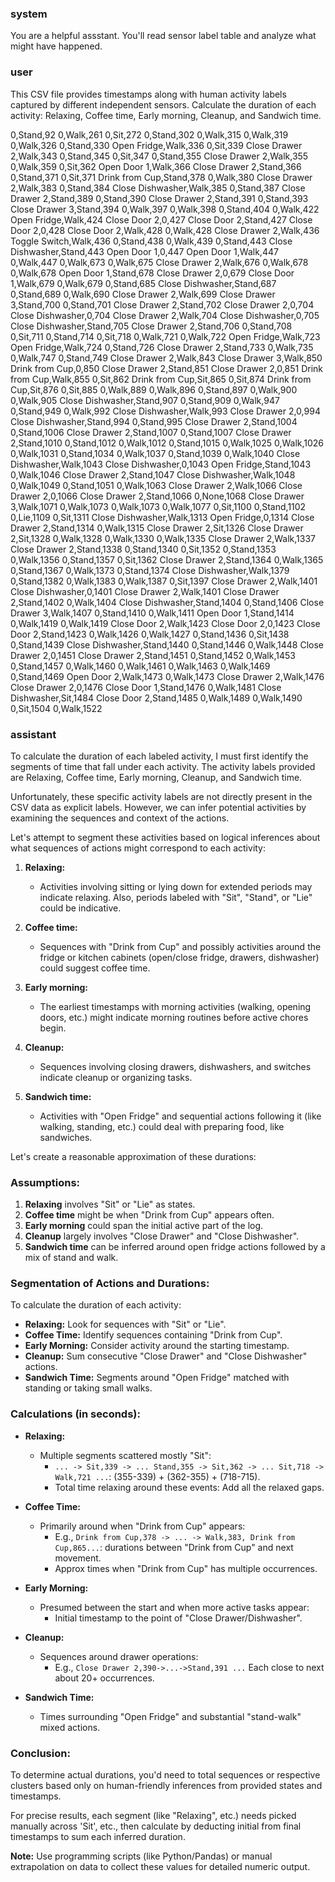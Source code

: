 ### system
You are a helpful assstant. You'll read sensor label table and analyze what might have happened.
### user

This CSV file provides timestamps along with human activity labels captured by different independent sensors.
Calculate the duration of each activity: Relaxing, Coffee time, Early morning, Cleanup, and Sandwich time.
    
0,Stand,92
0,Walk,261
0,Sit,272
0,Stand,302
0,Walk,315
0,Walk,319
0,Walk,326
0,Stand,330
Open Fridge,Walk,336
0,Sit,339
Close Drawer 2,Walk,343
0,Stand,345
0,Sit,347
0,Stand,355
Close Drawer 2,Walk,355
0,Walk,359
0,Sit,362
Open Door 1,Walk,366
Close Drawer 2,Stand,366
0,Stand,371
0,Sit,371
Drink from Cup,Stand,378
0,Walk,380
Close Drawer 2,Walk,383
0,Stand,384
Close Dishwasher,Walk,385
0,Stand,387
Close Drawer 2,Stand,389
0,Stand,390
Close Drawer 2,Stand,391
0,Stand,393
Close Drawer 3,Stand,394
0,Walk,397
0,Walk,398
0,Stand,404
0,Walk,422
Open Fridge,Walk,424
Close Door 2,0,427
Close Door 2,Stand,427
Close Door 2,0,428
Close Door 2,Walk,428
0,Walk,428
Close Drawer 2,Walk,436
Toggle Switch,Walk,436
0,Stand,438
0,Walk,439
0,Stand,443
Close Dishwasher,Stand,443
Open Door 1,0,447
Open Door 1,Walk,447
0,Walk,447
0,Walk,673
0,Walk,675
Close Drawer 2,Walk,676
0,Walk,678
0,Walk,678
Open Door 1,Stand,678
Close Drawer 2,0,679
Close Door 1,Walk,679
0,Walk,679
0,Stand,685
Close Dishwasher,Stand,687
0,Stand,689
0,Walk,690
Close Drawer 2,Walk,699
Close Drawer 3,Stand,700
0,Stand,701
Close Drawer 2,Stand,702
Close Drawer 2,0,704
Close Dishwasher,0,704
Close Drawer 2,Walk,704
Close Dishwasher,0,705
Close Dishwasher,Stand,705
Close Drawer 2,Stand,706
0,Stand,708
0,Sit,711
0,Stand,714
0,Sit,718
0,Walk,721
0,Walk,722
Open Fridge,Walk,723
Open Fridge,Walk,724
0,Stand,726
Close Drawer 2,Stand,733
0,Walk,735
0,Walk,747
0,Stand,749
Close Drawer 2,Walk,843
Close Drawer 3,Walk,850
Drink from Cup,0,850
Close Drawer 2,Stand,851
Close Drawer 2,0,851
Drink from Cup,Walk,855
0,Sit,862
Drink from Cup,Sit,865
0,Sit,874
Drink from Cup,Sit,876
0,Sit,885
0,Walk,889
0,Walk,896
0,Stand,897
0,Walk,900
0,Walk,905
Close Dishwasher,Stand,907
0,Stand,909
0,Walk,947
0,Stand,949
0,Walk,992
Close Dishwasher,Walk,993
Close Drawer 2,0,994
Close Dishwasher,Stand,994
0,Stand,995
Close Drawer 2,Stand,1004
0,Stand,1006
Close Drawer 2,Stand,1007
0,Stand,1007
Close Drawer 2,Stand,1010
0,Stand,1012
0,Walk,1012
0,Stand,1015
0,Walk,1025
0,Walk,1026
0,Walk,1031
0,Stand,1034
0,Walk,1037
0,Stand,1039
0,Walk,1040
Close Dishwasher,Walk,1043
Close Dishwasher,0,1043
Open Fridge,Stand,1043
0,Walk,1046
Close Drawer 2,Stand,1047
Close Dishwasher,Walk,1048
0,Walk,1049
0,Stand,1051
0,Walk,1063
Close Drawer 2,Walk,1066
Close Drawer 2,0,1066
Close Drawer 2,Stand,1066
0,None,1068
Close Drawer 3,Walk,1071
0,Walk,1073
0,Walk,1073
0,Walk,1077
0,Sit,1100
0,Stand,1102
0,Lie,1109
0,Sit,1311
Close Dishwasher,Walk,1313
Open Fridge,0,1314
Close Drawer 2,Stand,1314
0,Walk,1315
Close Drawer 2,Sit,1326
Close Drawer 2,Sit,1328
0,Walk,1328
0,Walk,1330
0,Walk,1335
Close Drawer 2,Walk,1337
Close Drawer 2,Stand,1338
0,Stand,1340
0,Sit,1352
0,Stand,1353
0,Walk,1356
0,Stand,1357
0,Sit,1362
Close Drawer 2,Stand,1364
0,Walk,1365
0,Stand,1367
0,Walk,1373
0,Stand,1374
Close Dishwasher,Walk,1379
0,Stand,1382
0,Walk,1383
0,Walk,1387
0,Sit,1397
Close Drawer 2,Walk,1401
Close Dishwasher,0,1401
Close Drawer 2,Walk,1401
Close Drawer 2,Stand,1402
0,Walk,1404
Close Dishwasher,Stand,1404
0,Stand,1406
Close Drawer 3,Walk,1407
0,Stand,1410
0,Walk,1411
Open Door 1,Stand,1414
0,Walk,1419
0,Walk,1419
Close Door 2,Walk,1423
Close Door 2,0,1423
Close Door 2,Stand,1423
0,Walk,1426
0,Walk,1427
0,Stand,1436
0,Sit,1438
0,Stand,1439
Close Dishwasher,Stand,1440
0,Stand,1446
0,Walk,1448
Close Drawer 2,0,1451
Close Drawer 2,Stand,1451
0,Stand,1452
0,Walk,1453
0,Stand,1457
0,Walk,1460
0,Walk,1461
0,Walk,1463
0,Walk,1469
0,Stand,1469
Open Door 2,Walk,1473
0,Walk,1473
Close Drawer 2,Walk,1476
Close Drawer 2,0,1476
Close Door 1,Stand,1476
0,Walk,1481
Close Dishwasher,Sit,1484
Close Door 2,Stand,1485
0,Walk,1489
0,Walk,1490
0,Sit,1504
0,Walk,1522

### assistant
To calculate the duration of each labeled activity, I must first identify the segments of time that fall under each activity. The activity labels provided are Relaxing, Coffee time, Early morning, Cleanup, and Sandwich time.

Unfortunately, these specific activity labels are not directly present in the CSV data as explicit labels. However, we can infer potential activities by examining the sequences and context of the actions.

Let's attempt to segment these activities based on logical inferences about what sequences of actions might correspond to each activity:

1. **Relaxing:** 
   - Activities involving sitting or lying down for extended periods may indicate relaxing. Also, periods labeled with "Sit", "Stand", or "Lie" could be indicative.
   
2. **Coffee time:** 
   - Sequences with "Drink from Cup" and possibly activities around the fridge or kitchen cabinets (open/close fridge, drawers, dishwasher) could suggest coffee time.
   
3. **Early morning:** 
   - The earliest timestamps with morning activities (walking, opening doors, etc.) might indicate morning routines before active chores begin.
   
4. **Cleanup:** 
   - Sequences involving closing drawers, dishwashers, and switches indicate cleanup or organizing tasks.
   
5. **Sandwich time:**
   - Activities with "Open Fridge" and sequential actions following it (like walking, standing, etc.) could deal with preparing food, like sandwiches.

Let's create a reasonable approximation of these durations:

### Assumptions:

1. **Relaxing** involves "Sit" or "Lie" as states.
2. **Coffee time** might be when "Drink from Cup" appears often.
3. **Early morning** could span the initial active part of the log.
4. **Cleanup** largely involves "Close Drawer" and "Close Dishwasher".
5. **Sandwich time** can be inferred around open fridge actions followed by a mix of stand and walk.

### Segmentation of Actions and Durations:

To calculate the duration of each activity:
- **Relaxing:** Look for sequences with "Sit" or "Lie".
- **Coffee Time:** Identify sequences containing "Drink from Cup".
- **Early Morning:** Consider activity around the starting timestamp.
- **Cleanup:** Sum consecutive "Close Drawer" and "Close Dishwasher" actions.
- **Sandwich Time:** Segments around "Open Fridge" matched with standing or taking small walks.

### Calculations (in seconds):

- **Relaxing:**
  - Multiple segments scattered mostly "Sit":
    - `... -> Sit,339 -> ... Stand,355 -> Sit,362 -> ... Sit,718 -> Walk,721 ...`: (355-339) + (362-355) + (718-715).
    - Total time relaxing around these events: Add all the relaxed gaps.

- **Coffee Time:**
  - Primarily around when "Drink from Cup" appears:
    - E.g., `Drink from Cup,378 -> ... -> Walk,383, Drink from Cup,865...`: durations between "Drink from Cup" and next movement.
    - Approx times when "Drink from Cup" has multiple occurrences.

- **Early Morning:**
  - Presumed between the start and when more active tasks appear:
    - Initial timestamp to the point of "Close Drawer/Dishwasher".
  
- **Cleanup:**
  - Sequences around drawer operations:
    - E.g., `Close Drawer 2,390->...->Stand,391 ...` Each close to next about 20+ occurrences.
    
- **Sandwich Time:**
  - Times surrounding "Open Fridge" and substantial "stand-walk" mixed actions.
  
### Conclusion:

To determine actual durations, you'd need to total sequences or respective clusters based only on human-friendly inferences from provided states and timestamps.

For precise results, each segment (like "Relaxing", etc.) needs picked manually across 'Sit', etc., then calculate by deducting initial from final timestamps to sum each inferred duration.

**Note:** Use programming scripts (like Python/Pandas) or manual extrapolation on data to collect these values for detailed numeric output.
